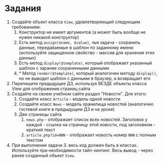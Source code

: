 Задания
===

1. Создайте объект класса `View`, удовлетворяющий следующим требованиям:
    1. Конструктор не имеет аргументов (а может быть вообще не нужен никакой конструктор)
    2. Есть метод `assign($name, $value)`, чья задача - сохранить данные, передаваемые в шаблон по заданному имени (используйте защищенное свойство - массив для хранения этих данных)
    3. Есть метод `display($template)`, который отображает указанный шаблон с заранее сохраненными данными
    4. \* Метод `render($template)`, который аналогичен методу `display()`, но не выводит шаблон с данными в браузер, а возвращает его
2. Перепишите предыдущее ДЗ, используя ВЕЗДЕ объекты класса View для отображения страниц сайта
3. Создайте на своем учебном сайте раздел "Новости". Для этого:
    1. Создайте класс `Article` - модель одной новости
    2. Создайте класс `News` - модель хранилища новостей (аналогично гостевой книге в предыдущем ДЗ и на уроке)
    3. Две страницы сайта
        1. `news.php` - отображает список всех новостей. Заголовок у каждой - ссылка на страницу этой новости, под заголовком - краткий текст
        2. `article.php?id=NNN` - отображает новость номер `NNN` с полным текстом
4. При выполнении задачи 3. весь код должен быть в классах. Используйте при необходимости тайп-хинтинг. Весь вывод - через ранее созданный объект `View`.
